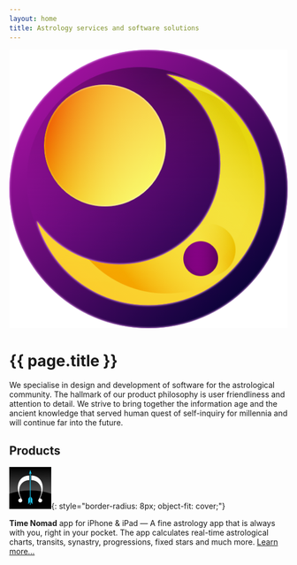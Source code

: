 ```yaml
---
layout: home
title: Astrology services and software solutions
---
```


<div class="home-banner" role="banner" style="background-image: url('/images/project-bg-milky-way.jpg');">
  <div class="banner-col-wrapper">
  	<div class="banner-col banner-col-1">
  	  <img src="/images/seqfx-logo-color.png">
	</div>
  	<div class="banner-col banner-col-2">
    	<h1>{{ page.title }}</h1>
	</div>
  </div>
</div>

We specialise in design and development of software for the astrological community. The hallmark of our product philosophy is user friendliness and attention to detail. We strive to bring together the information age and the ancient knowledge that served human quest of self-inquiry for millennia and will continue far into the future.

## Products

![Time Nomad icon](/images/project-icon-time-nomad.png "Time Nomad astrology app"){: style="border-radius: 8px; object-fit: cover;"}

**Time Nomad** app for iPhone & iPad — A fine astrology app that is always with you, right in your pocket. The app calculates real-time astrological charts, transits, synastry, progressions, fixed stars and much more. [Learn more…](https://timenomad.app)

